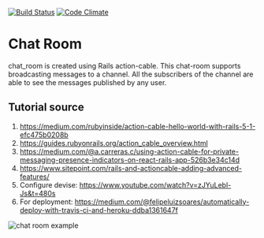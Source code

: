 [![Build Status](https://api.travis-ci.org/saikat-org/chat_room.svg?branch=master)](http://travis-ci.org/saikat-org/chat_room)
[![Code Climate](https://codeclimate.com/github/saikat-org/chat_room.svg)](https://codeclimate.com/github/saikat-org/chat_room)

# Chat Room
chat_room is created using Rails action-cable. This chat-room supports broadcasting messages to a channel. All the subscribers of the channel are able to see the messages published by any user.

## Tutorial source
1. https://medium.com/rubyinside/action-cable-hello-world-with-rails-5-1-efc475b0208b
2. https://guides.rubyonrails.org/action_cable_overview.html
3. https://medium.com/@a.carreras.c/using-action-cable-for-private-messaging-presence-indicators-on-react-rails-app-526b3e34c14d
4. https://www.sitepoint.com/rails-and-actioncable-adding-advanced-features/
5. Configure devise: https://www.youtube.com/watch?v=zJYuLebl-Js&t=480s
6. For deployment: https://medium.com/@felipeluizsoares/automatically-deploy-with-travis-ci-and-heroku-ddba1361647f

![chat room example](/chat_room.gif?raw=true "Chat room example")
